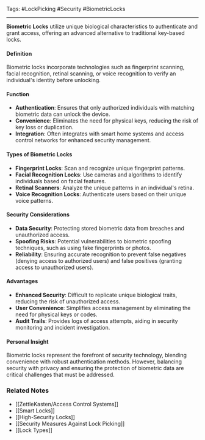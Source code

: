 Tags: #LockPicking #Security #BiometricLocks 

---

**Biometric Locks** utilize unique biological characteristics to authenticate and grant access, offering an advanced alternative to traditional key-based locks.

#### **Definition**

Biometric locks incorporate technologies such as fingerprint scanning, facial recognition, retinal scanning, or voice recognition to verify an individual's identity before unlocking.

#### **Function**

- **Authentication**: Ensures that only authorized individuals with matching biometric data can unlock the device.
- **Convenience**: Eliminates the need for physical keys, reducing the risk of key loss or duplication.
- **Integration**: Often integrates with smart home systems and access control networks for enhanced security management.

#### **Types of Biometric Locks**

- **Fingerprint Locks**: Scan and recognize unique fingerprint patterns.
- **Facial Recognition Locks**: Use cameras and algorithms to identify individuals based on facial features.
- **Retinal Scanners**: Analyze the unique patterns in an individual's retina.
- **Voice Recognition Locks**: Authenticate users based on their unique voice patterns.

#### **Security Considerations**

- **Data Security**: Protecting stored biometric data from breaches and unauthorized access.
- **Spoofing Risks**: Potential vulnerabilities to biometric spoofing techniques, such as using fake fingerprints or photos.
- **Reliability**: Ensuring accurate recognition to prevent false negatives (denying access to authorized users) and false positives (granting access to unauthorized users).

#### **Advantages**

- **Enhanced Security**: Difficult to replicate unique biological traits, reducing the risk of unauthorized access.
- **User Convenience**: Simplifies access management by eliminating the need for physical keys or codes.
- **Audit Trails**: Provides logs of access attempts, aiding in security monitoring and incident investigation.

#### **Personal Insight**

Biometric locks represent the forefront of security technology, blending convenience with robust authentication methods. However, balancing security with privacy and ensuring the protection of biometric data are critical challenges that must be addressed.

### **Related Notes**

- [[ZettleKasten/Access Control Systems]]
- [[Smart Locks]]
- [[High-Security Locks]]
- [[Security Measures Against Lock Picking]]
- [[Lock Types]]